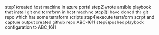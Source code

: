 step1)created host machine in azure portal 
step2)wrote ansible playbook that install git and terraform in host machine
step3)i have cloned the git repo which has some terraform scripts
step4)execute terraform script and capture output
created github repo ABC-1611
step6)pushed playbook configuration to ABC_1611
